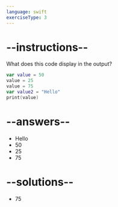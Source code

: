 ```yaml
---
language: swift
exerciseType: 3
---
```


# --instructions--

What does this code display in the output?
```swift
var value = 50
value = 25
value = 75
var value2 = "Hello"
print(value)
```

# --answers--

- Hello
- 50
- 25
- 75

# --solutions--

- 75
